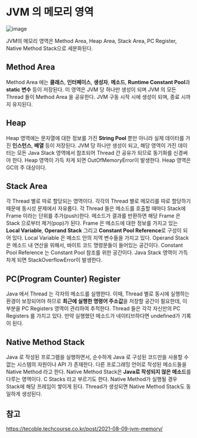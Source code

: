 # JVM 의 메모리 영역


![image](https://user-images.githubusercontent.com/46465928/157824081-ea59f679-f103-4baa-81d5-5d30fc93e5de.png)

JVM의 메모리 영역은 Method Area, Heap Area, Stack Area, PC Register, Native Method Stack으로 세분화된다.

## Method Area

Method Area 에는 **클래스**, **인터페이스**, **생성자**, **메소드**, **Runtime Constant Pool**과 **static 변수** 등이 저장된다. 이 영역은 JVM 당 하나만 생성이 되며 JVM 의 모든 Thread 들이 Method Area 을 공유한다. JVM 구동 시작 시에 생성이 되며, 종료 시까지 유지된다.

## Heap

Heap 영역에는 문자열에 대한 정보를 가진 **String Pool** 뿐만 아니라 실제 데이터를 가진 **인스턴스**, **배열** 등이 저장된다. JVM 당 하나만 생성이 되고, 해당 영역이 가진 데이터는 모든 Java Stack 영역에서 참조되어 Thread 간 공유가 되므로 동기화를 신경써야 한다. Heap 영역이 가득 차게 되면 OutOfMemoryError이 발생한다. Heap 영역은 GC의 주 대상이다.

## Stack Area

각 Thread 별로 따로 할당되는 영역이다. 각각의 Thread 별로 메모리를 따로 할당하기 때문에 동시성 문제에서 자유롭다. 각 Thread 들은 메소드를 호출할 때마다 Stack에 Frame 이라는 단위를 추가(push)한다. 메소드가 결과를 반환하면 해당 Frame 은 Stack 으로부터 제거(pop)가 된다. Frame 은 메소드에 대한 정보를 가지고 있는 **Local Variable**, **Operand Stack** 그리고 **Constant Pool Reference**로 구성이 되어 있다. Local Variable 은 메소드 안의 지역 변수들을 가지고 있다. Operand Stack은 메소드 내 연산을 위해서, 바이트 코드 명령문들이 들어있는 공간이다. Constant Pool Reference 는 Constant Pool 참조를 위한 공간이다. Java Stack 영역이 가득 차게 되면 StackOverflowError이 발생한다.

## PC(Program Counter) Register

Java 에서 Thread 는 각자의 메소드를 실행한다. 이때, Thread 별로 동시에 실행하는 환경이 보장되어야 하므로 **최근에 실행한 명령어 주소값**을 저장할 공간이 필요한데, 이 부분을 PC Registers 영역이 관리하여 추적한다. Thread 들은 각각 자신만의 PC Registers 를 가지고 있다. 만약 실행했던 메소드가 네이티브하다면 undefined가 기록이 된다.

## Native Method Stack

Java 로 작성된 프로그램을 실행하면서, 순수하게 Java 로 구성된 코드만을 사용할 수 없는 시스템의 자원이나 API 가 존재한다. 다른 프로그래밍 언어로 작성된 메소드들을 Native Method 라고 한다. Native Method Stack은 **Java로 작성되지 않은 메소드**를 다루는 영역이다. C Stacks 라고 부르기도 한다. Native Method가 실행될 경우 Stack에 해당 프레임이 쌓이게 된다. Thread가 생성되면 Native Method Stack도 동일하게 생성된다.

## 참고
https://tecoble.techcourse.co.kr/post/2021-08-09-jvm-memory/

